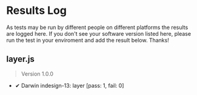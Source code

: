 # Results Log

As tests may be run by different people on different platforms the results are logged here. If you don't see your software version listed here, please run the test in your enviroment and add the result below. Thanks!

## layer.js

> Version 1.0.0

- ✔ Darwin indesign-13: layer [pass: 1, fail: 0]
